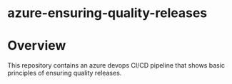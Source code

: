 # azure-ensuring-quality-releases

# Overview

This repository contains an azure devops CI/CD pipeline that shows basic principles of ensuring quality releases.  
